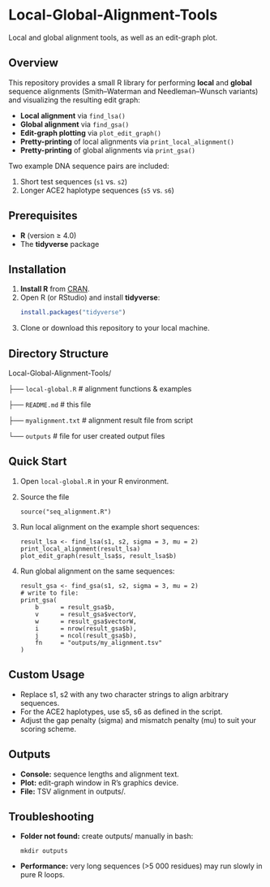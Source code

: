 # Local-Global-Alignment-Tools
Local and global alignment tools, as well as an edit-graph plot.

## Overview

This repository provides a small R library for performing **local** and **global** sequence alignments (Smith–Waterman and Needleman–Wunsch variants) and visualizing the resulting edit graph:

- **Local alignment** via `find_lsa()`  
- **Global alignment** via `find_gsa()`  
- **Edit-graph plotting** via `plot_edit_graph()`  
- **Pretty-printing** of local alignments via `print_local_alignment()`  
- **Pretty-printing** of global alignments via `print_gsa()`  

Two example DNA sequence pairs are included:

1. Short test sequences (`s1` vs. `s2`)  
2. Longer ACE2 haplotype sequences (`s5` vs. `s6`)  

## Prerequisites

- **R** (version ≥ 4.0)  
- The **tidyverse** package  

## Installation

1. **Install R** from [CRAN](https://cran.r-project.org/).  
2. Open R (or RStudio) and install **tidyverse**:
   ```r
   install.packages("tidyverse")
3. Clone or download this repository to your local machine.

## Directory Structure

Local-Global-Alignment-Tools/

├── `local-global.R`    # alignment functions & examples

├── `README.md`          # this file

├── `myalignment.txt`    # alignment result file from script

└── `outputs` # file for user created output files

## Quick Start
1. Open `local-global.R` in your R environment.
2. Source the file

       source("seq_alignment.R")
3. Run local alignment on the example short sequences:

       result_lsa <- find_lsa(s1, s2, sigma = 3, mu = 2)
       print_local_alignment(result_lsa)
       plot_edit_graph(result_lsa$s, result_lsa$b)
4. Run global alignment on the same sequences:
   
       result_gsa <- find_gsa(s1, s2, sigma = 3, mu = 2)
       # write to file:
       print_gsa(
           b      = result_gsa$b,
           v      = result_gsa$vectorV,
           w      = result_gsa$vectorW,
           i      = nrow(result_gsa$b),
           j      = ncol(result_gsa$b),
           fn     = "outputs/my_alignment.tsv"
       )

## Custom Usage
- Replace s1, s2 with any two character strings to align arbitrary sequences.
- For the ACE2 haplotypes, use s5, s6 as defined in the script.
- Adjust the gap penalty (sigma) and mismatch penalty (mu) to suit your scoring scheme.

## Outputs
- **Console:** sequence lengths and alignment text.
- **Plot:** edit-graph window in R’s graphics device.
- **File:** TSV alignment in outputs/.

## Troubleshooting
- **Folder not found:** create outputs/ manually in bash:

      mkdir outputs
- **Performance:** very long sequences (>5 000 residues) may run slowly in pure R loops.
